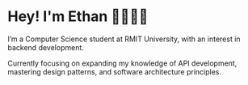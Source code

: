 # Hey! I'm Ethan 👋👨🏻‍💻

I’m a Computer Science student at RMIT University, with an interest in backend development.

Currently focusing on expanding my knowledge of API development, mastering design patterns, and software architecture principles.
